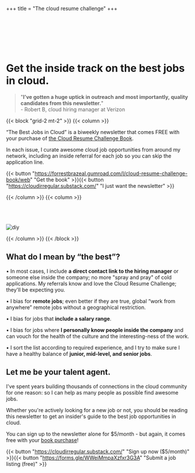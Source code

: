 +++
title = "The cloud resume challenge"
+++


<br>
<br>
<br>
<br>
<br>

# Get the inside track on the best jobs in cloud.

> "**I’ve gotten a huge uptick in outreach and most importantly, quality candidates from this newsletter.**"<br>- Robert B, cloud hiring manager at Verizon

{{< block "grid-2 mt-2" >}}
{{< column >}}


“The Best Jobs in Cloud” is a biweekly newsletter that comes FREE with your purchase of [the Cloud Resume Challenge Book](https://cloudresumechallenge.dev/book).

In each issue, I curate awesome cloud job opportunities from around my network, including an inside referral for each job so you can skip the application line.

{{< button "https://forrestbrazeal.gumroad.com/l/cloud-resume-challenge-book/web" "Get the book" >}}{{< button "https://cloudirregular.substack.com/" "I just want the newsletter" >}}

{{< /column >}}
{{< column >}}
<br>
<br>
<br>
<br>

![diy](/images/newsletter.png)

{{< /column >}}
{{< /block >}}

## What do I mean by “the best”?

• In most cases, I include **a direct contact link to the hiring manager** or someone else inside the company; no more "spray and pray" of cold applications. My referrals know and love the Cloud Resume Challenge; they'll be expecting you.

• I bias for **remote jobs**; even better if they are true, global “work from anywhere” remote jobs without a geographical restriction.

• I bias for jobs that **include a salary range**.

• I bias for jobs where **I personally know people inside the company** and can vouch for the health of the culture and the interesting-ness of the work.

• I sort the list according to required experience, and I try to make sure I have a healthy balance of **junior, mid-level, and senior jobs**.

## Let me be your talent agent.

I've spent years building thousands of connections in the cloud community for one reason: so I can help as many people as possible find awesome jobs.

Whether you're actively looking for a new job or not, you should be reading this newsletter to get an insider's guide to the best job opportunities in cloud.

You can sign up to the newsletter alone for $5/month - but again, it comes free with your [book purchase](https://forrestbrazeal.gumroad.com/l/cloud-resume-challenge-book/web)!

{{< button "https://cloudirregular.substack.com/" "Sign up now ($5/month)" >}}{{< button "https://forms.gle/WWeiMmpaXzfxr3G3A" "Submit a job listing (free)" >}}

